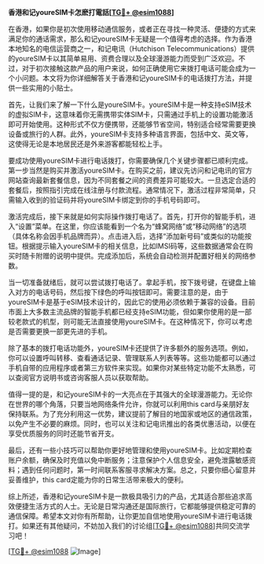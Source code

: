 **香港和记youreSIM卡怎麽打電話[[TG💪+ @esim1088](https://t.me/s/esim1088)]**

在香港，如果你是初次使用移动通信服务，或者正在寻找一种灵活、便捷的方式来满足你的通话需求，那么和记youreSIM卡无疑是一个值得考虑的选择。作为香港本地知名的电信运营商之一，和记电讯（Hutchison Telecommunications）提供的youreSIM卡以其简单易用、资费合理以及全球漫游能力而受到广泛欢迎。不过，对于初次接触这款产品的用户来说，如何正确使用它来拨打电话可能会成为一个小问题。本文将为你详细解答关于香港和记youreSIM卡的电话拨打方法，并提供一些实用的小贴士。

首先，让我们来了解一下什么是youreSIM卡。youreSIM卡是一种支持eSIM技术的虚拟SIM卡，这意味着你无需携带实体SIM卡，只需通过手机上的设置功能激活即可开始使用。这种形式不仅方便携带，还能够节省空间，特别适合经常需要更换设备或旅行的人群。此外，youreSIM卡支持多种语言界面，包括中文、英文等，这使得无论是本地居民还是外来游客都能轻松上手。

要成功使用youreSIM卡进行电话拨打，你需要确保几个关键步骤都已顺利完成。第一步当然是购买并激活youreSIM卡。在购买之前，建议先访问和记电讯的官方网站查询最新套餐信息，因为不同套餐之间的资费差异可能较大。一旦选定合适的套餐后，按照指引完成在线注册与付款流程。通常情况下，激活过程非常简单，只需输入收到的验证码并将youreSIM卡绑定到你的手机号码即可。

激活完成后，接下来就是如何实际操作拨打电话了。首先，打开你的智能手机，进入“设置”菜单。在这里，你应该能看到一个名为“蜂窝网络”或“移动网络”的选项（具体名称会因手机品牌而异）。点击进入后，选择“添加新号码”或类似的功能按钮。根据提示输入youreSIM卡的相关信息，比如IMSI码等，这些数据通常会在购买时随卡附赠的说明中提供。完成添加后，系统会自动检测并配置好相关的网络参数。

当一切准备就绪后，就可以尝试拨打电话了。拿起手机，按下拨号键，在键盘上输入对方的电话号码，然后按下绿色的呼叫按钮即可。需要注意的是，由于youreSIM卡是基于eSIM技术设计的，因此它的使用必须依赖于兼容的设备。目前市面上大多数主流品牌的智能手机都已经支持eSIM功能，但如果你使用的是一部较老款式的机型，则可能无法直接使用youreSIM卡。在这种情况下，你可以考虑是否需要更换一部更先进的手机。

除了基本的拨打电话功能外，youreSIM卡还提供了许多额外的服务选项。例如，你可以设置呼叫转移、查看通话记录、管理联系人列表等等。这些功能都可以通过手机自带的应用程序或者第三方软件来实现。如果你对某些特定功能不太熟悉，可以查阅官方说明书或咨询客服人员以获取帮助。

值得一提的是，和记youreSIM卡的一大亮点在于其强大的全球漫游能力。无论你在世界的哪个角落，只要当地网络条件允许，你就可以利用this card与亲朋好友保持联系。为了充分利用这一优势，建议提前了解目的地国家或地区的通信政策，以免产生不必要的麻烦。同时，也可以关注和记电讯推出的各类优惠活动，以便在享受优质服务的同时还能节省开支。

最后，还有一些小技巧可以帮助你更好地管理和使用youreSIM卡。比如定期检查账户余额，确保及时充值以免中断服务；注意保护个人信息安全，避免泄露敏感资料；遇到任何问题时，第一时间联系客服寻求解决方案。总之，只要你细心留意并妥善维护，this card定能为你的日常生活带来极大的便利。

综上所述，香港和记youreSIM卡是一款极具吸引力的产品，尤其适合那些追求高效便捷生活方式的人士。无论是日常沟通还是国际旅行，它都能够提供稳定可靠的通信保障。希望本文对你有所帮助，让你更加自信地使用youreSIM卡进行电话拨打。如果还有其他疑问，不妨加入我们的讨论组[[TG💪+ @esim1088](https://t.me/s/esim1088)]共同交流学习吧！

[[TG💪+ @esim1088](https://t.me/s/esim1088) ![Image](https://i.postimg.cc/4NQfJmqS/Snipaste-2025-05-13-00-14-12.png)]